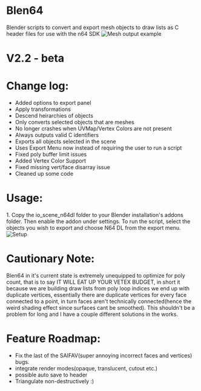 # Blen64
Blender scripts to convert and export mesh objects to draw lists as C header files for use with the n64 SDK
![Mesh output example](https://cdn.discordapp.com/attachments/445463417797738496/473893698539618314/unknown.png "Room")

# V2.2 - beta
# Change log:
- Added options to export panel
- Apply transformations
- Descend heirarchies of objects
- Only converts selected objects that are meshes
- No longer crashes when UVMap/Vertex Colors are not present
- Always outputs valid C identifiers
- Exports all objects selected in the scene
- Uses Export Menu now instead of requiring the user to run a script
- Fixed poly buffer limit issues
- Added Vertex Color Support
- Fixed missing vert/face disarray issue
- Cleaned up some code

# Usage:
1.<Setup>
Copy the io\_scene\_n64dl folder to your Blender installation's addons folder. Then enable the addon under settings. To run the script, select the objects you wish to export and choose N64 DL from the export menu. ![Setup](https://media.discordapp.net/attachments/434689798817579008/473758873191448576/unknown.png?width=1435&height=898 "Blender")

# Cautionary Note:
Blen64 in it's current state is extremely unequipped to optimize for poly count, that is to say IT WILL EAT UP YOUR VETEX BUDGET, in short it because we are building draw lists from poly loop indices we end up with duplicate vertices, essentially there are duplicate vertices for every face connected to a point, in turn faces aren't technically connected(hence the weird shading effect since surfaces cant be smoothed). This shouldn't be a problem for long and I have a couple different solutions in the works.

# Feature Roadmap:
- Fix the last of the SAIFAV(super annoying incorrect faces and vertices) bugs.
- integrate render modes(opaque, translucent, cutout etc.)
- possible auto save to header
- Triangulate non-destructively :)